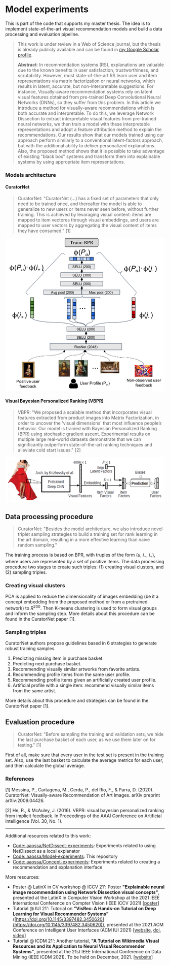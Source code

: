 # Model experiments

This is part of the code that supports my master thesis. The idea is to implement state-of-the-art visual recommendation models and build a data processing and evaluation pipeline.

> This work is under review in a Web of Science journal, but the thesis is already publicly available and can be found in [my Google Scholar profile](https://scholar.google.com/citations?user=te1de2MAAAAJ).
>
> **Abstract**: In recommendation systems (RS), explanations are valuable due to the known benefits in user satisfaction, trustworthiness, and scrutability. However, most state-of-the-art RS learn user and item representations via matrix factorization or neural networks, which results in latent, accurate, but non-interpretable suggestions. For instance, Visually-aware recommendation systems rely on latent visual features obtained from pre-trained Deep Convolutional Neural Networks (DNNs), so they suffer from this problem. In this article we introduce a method for visually-aware recommendations which is both accurate and interpretable. To do this,  we leverage Network Dissection to extract interpretable visual features from pre-trained neural networks, we then train a model with these interpretable representations and adopt a feature attribution method to explain the recommendations. Our results show that our models trained using our approach perform similarly to a conventional latent-factors approach, but  with the additional ability to deliver personalized explanations. Also, the proposed method shows that it is possible to take advantage of existing "black box" systems and transform them into explainable systems by using appropriate item representations.

### Models architecture

#### CuratorNet

> CuratorNet: "CuratorNet (...) has a fixed set of parameters that only need to be trained once, and thereafter the model is able to generalize to new users or items never seen before, without further training. This is achieved by levaraging visual content: items are mapped to item vectores through visual embeddings, and users are mapped to user vectors by aggregating the visual content of items they have consumed." [1]

![curatornet_architecture](assets/curatornet_architecture.png)

#### Visual Bayesian Personalized Ranking (VBPR)

> VBPR: "We proposed a scalable method that incorporates visual features extracted from product images into Matrix Factorization, in order to uncover the 'visual dimensions' that most influence people’s behavior. Our model is trained with Bayesian Personalized Ranking (BPR) using stochastic gradient ascent. Experimental results on multiple large real-world datasets demonstrate that we can significantly outperform state-of-the-art ranking techniques and alleviate cold start issues." [2]

![vbpr_architecture](assets/vbpr_architecture.png)

## Data processing procedure

> CuratorNet: "Besides the model architecture, we also introduce novel triplet sampling strategies to build a training set for rank learning in the art domain, resulting in a more effective learning than naive random sampling."

The training process is based on BPR, with truples of the form ($u$, $i_{-}$, $i_{+}$), where users are represented by a set of positive items. The data processing procedure two stages to create such triples: (1) creating visual clusters, and (2) sampling triples.

### Creating visual clusters

PCA is applied to reduce the dimensionality of images embedding (be it a concept embedding from the proposed method or from a pretrained network) to $R^{200}$. Then K-means clustering is used to form visual groups and inform the sampling step. More details about this procedure can be found in the CuratorNet paper [1].

### Sampling triples

CuratorNet authors propose guidelines based in 6 strategies to generate robust training samples.

1. Predicting missing item in purchase basket.
2. Predicting next purchase basket.
3. Recommending visually similar artworks from favorite artists.
4. Recommending profile items from the same user profile.
5. Recommending profile items given an artificially created user profile.
6. Artificial profile with a single item: recommend visually similar items from the same artist.

More details about this procedure and strategies can be found in the CuratorNet paper [1].

## Evaluation procedure

> CuratorNet: "Before sampling the training and validation sets, we hide the last purchase basket of each user, as we use them later on for testing." [1]

First of all, make sure that every user in the test set is present in the training set. Also, use the last basket to calculate the average metrics for each user, and then calculate the global average.

### References

[1] Messina, P., Cartagena, M., Cerda, P., del Rio, F., & Parra,  D. (2020). CuratorNet: Visually-aware Recommendation of Art Images.  arXiv preprint arXiv:2009.04426.

[2] He, R., & McAuley, J. (2016). VBPR: visual bayesian  personalized ranking from implicit feedback. In Proceedings of the AAAI  Conference on Artificial Intelligence (Vol. 30, No. 1).

---

Additional resources related to this work:

* [Code: aaossa/NetDissect-experiments](https://github.com/aaossa/NetDissect-experiments):  Experiments related to using NetDissect as a local explanator
* [Code: aaossa/Model-experiments](https://github.com/aaossa/Model-experiments): This repository
* [Code: aaossa/Concept-experiments](https://github.com/aaossa/Concept-experiments): Experiments related to creating a recommendation and explanation interface

More resources:

* Poster @ LatinX in CV workshop @ ICCV 21': Poster **"Explainable neural image recommendation using Network Dissection visual concepts"**, presented at the LatinX in Computer Vision Workshop at the 2021 IEEE International Conference on Compter Vision (IEEE ICCV 2021) [[poster](https://drive.google.com/file/d/1on1lkVigCPGmIXjJg5ZzT-DCxmn4XQ8l/view?usp=sharing)]
* Tutorial @ IUI 21': Tutorial on **"VisRec: A Hands-on Tutorial on Deep Learning for Visual Recommender Systems"** ([https://doi.org/10.1145/3397482.3450620](https://doi.org/10.1145/3397482.3450620)), presented at the 2021 ACM Conference on Intelligent User Interfaces (ACM IUI 2021) [[website](https://github.com/ialab-puc/VisualRecSys-Tutorial-IUI2021), [doi](https://doi.org/10.1145/3397482.3450620), [video](https://drive.google.com/file/d/1HfCs-9PgKwV5XEDMTEo-bMDrp4R9lc4p/view?usp=sharing)]
* Tutorial @ ICDM 21': Another tutorial, **"A Tutorial on Wikimedia Visual Resources and its Application to Neural Visual Recommender Systems"**, presented at the 21st IEEE International Conference on Data Mining (IEEE ICDM 2021). To be held on December, 2021. [[website](https://github.com/ialab-puc/VisualRecSys-Tutorial-ICDM2021)]

